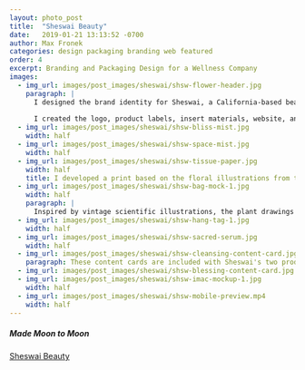 ```yaml
---
layout: photo_post
title:  "Sheswai Beauty"
date:   2019-01-21 13:13:52 -0700
author: Max Fronek
categories: design packaging branding web featured
order: 4
excerpt: Branding and Packaging Design for a Wellness Company
images:
  - img_url: images/post_images/sheswai/shsw-flower-header.jpg
    paragraph: |
      I designed the brand identity for Sheswai, a California-based beauty and wellness brand. They requested a clean and modern look that retained some homespun feel. She wanted to incorporate floral designs, the moon, and a 'California Cool' feel.
        
      I created the logo, product labels, insert materials, website, and overall style guide. When the founder told me she wanted to get a tattoo of the logo, I knew I had done something right.
  - img_url: images/post_images/sheswai/shsw-bliss-mist.jpg 
    width: half
  - img_url: images/post_images/sheswai/shsw-space-mist.jpg
    width: half  
  - img_url: images/post_images/sheswai/shsw-tissue-paper.jpg 
    width: half
    title: I developed a print based on the floral illustrations from the labels and product packaging, creating an element that can be reused in many applications for Sheswai.
  - img_url: images/post_images/sheswai/shsw-bag-mock-1.jpg
    width: half
    paragraph: |
      Inspired by vintage scientific illustrations, the plant drawings on each label reflect the ingredients used to make each product, and unify different elements of Sheswai's brand identity.
  - img_url: images/post_images/sheswai/shsw-hang-tag-1.jpg 
    width: half
  - img_url: images/post_images/sheswai/shsw-sacred-serum.jpg
    width: half      
  - img_url: images/post_images/sheswai/shsw-cleansing-content-card.jpg 
    paragraph: These content cards are included with Sheswai's two product kits. They walk the customer through the ritual of home cleansing, and help to build the experience of using the Sheswai products. 
  - img_url: images/post_images/sheswai/shsw-blessing-content-card.jpg 
  - img_url: images/post_images/sheswai/shsw-imac-mockup-1.jpg 
    width: half
  - img_url: images/post_images/sheswai/shsw-mobile-preview.mp4
    width: half
---
```


##### Made Moon to Moon
[Sheswai Beauty](http://sheswaibeauty.com)
